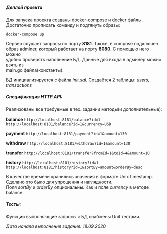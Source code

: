 ##### Деплой проекта

Для запуска проекта созданы docker-compose и docker файлы.  
Достаточно прописать команду и подтянуть образы:    

`docker-compose up`

Сервер слушает запросы по порту **8181**. Также, в compose подключен    
образ adminer, который работает на порту **8080**. С помощью него можно     
удобно проверять наполнение БД. Данные для входа в админер можно взять из   
main.go файла(константы).

БД инициализируется с файла _init.sql_. Создаётся 2 таблицы: _users, transactions_

##### Спецификация HTTP API:
 
Реализованы все требуемые в тех. задании методы(и дополнительные):

**balance**
`http://localhost:8181/balance?id=1`    `http://localhost:8181/balance?id=1&currency=USD`

**payment**
`http://localhost:8181/payment?id=1&amount=130`

**withdraw**
`http://localhost:8181/withdraw?id=1&amount=130`

**transfer**
`http://localhost:8181/transfer?fromId=1&toId=4&amount=10`

**history**
`http://localhost:8181/history?id=1` `http://localhost:8181/history?id=1&sortBy=amount&orderBy=desc`

В качестве времени хранились значения в формате Unix timestamp. Сделано это было для упрощения и наглядности.   
Поля _sortBy_ и _orderBy_ опциональны. Как и поле _currency_ в методе balance.

##### Тесты:

Функции выполняющие запросы к БД снабжены Unit тестами.


_Дата начала выполнения задания: 18.09.2020_